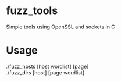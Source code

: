 # fuzz_tools
Simple tools using OpenSSL and sockets in C
# Usage
./fuzz_hosts [host wordlist] [page]  
./fuzz_dirs [host] [page wordlist]
